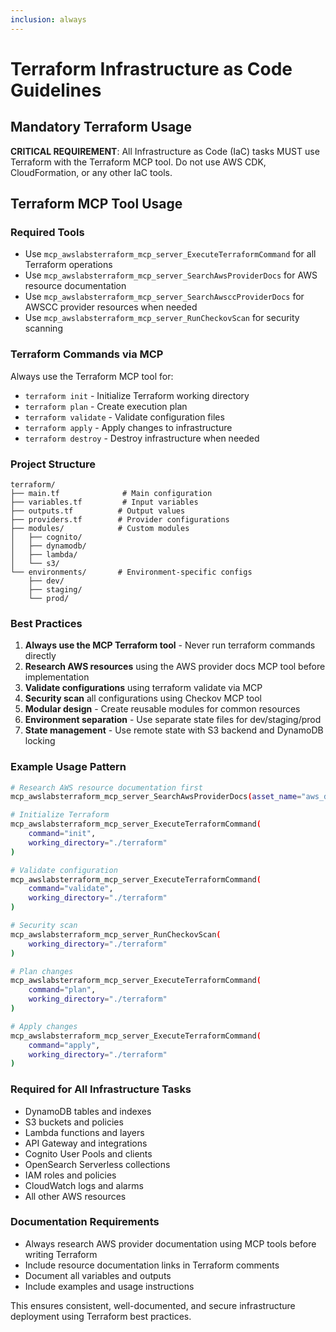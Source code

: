 ```yaml
---
inclusion: always
---
```


# Terraform Infrastructure as Code Guidelines

## Mandatory Terraform Usage

**CRITICAL REQUIREMENT**: All Infrastructure as Code (IaC) tasks MUST use Terraform with the Terraform MCP tool. Do not use AWS CDK, CloudFormation, or any other IaC tools.

## Terraform MCP Tool Usage

### Required Tools
- Use `mcp_awslabsterraform_mcp_server_ExecuteTerraformCommand` for all Terraform operations
- Use `mcp_awslabsterraform_mcp_server_SearchAwsProviderDocs` for AWS resource documentation
- Use `mcp_awslabsterraform_mcp_server_SearchAwsccProviderDocs` for AWSCC provider resources when needed
- Use `mcp_awslabsterraform_mcp_server_RunCheckovScan` for security scanning

### Terraform Commands via MCP
Always use the Terraform MCP tool for:
- `terraform init` - Initialize Terraform working directory
- `terraform plan` - Create execution plan
- `terraform validate` - Validate configuration files
- `terraform apply` - Apply changes to infrastructure
- `terraform destroy` - Destroy infrastructure when needed

### Project Structure
```
terraform/
├── main.tf              # Main configuration
├── variables.tf         # Input variables
├── outputs.tf          # Output values
├── providers.tf        # Provider configurations
├── modules/            # Custom modules
│   ├── cognito/
│   ├── dynamodb/
│   ├── lambda/
│   └── s3/
└── environments/       # Environment-specific configs
    ├── dev/
    ├── staging/
    └── prod/
```

### Best Practices
1. **Always use the MCP Terraform tool** - Never run terraform commands directly
2. **Research AWS resources** using the AWS provider docs MCP tool before implementation
3. **Validate configurations** using terraform validate via MCP
4. **Security scan** all configurations using Checkov MCP tool
5. **Modular design** - Create reusable modules for common resources
6. **Environment separation** - Use separate state files for dev/staging/prod
7. **State management** - Use remote state with S3 backend and DynamoDB locking

### Example Usage Pattern
```bash
# Research AWS resource documentation first
mcp_awslabsterraform_mcp_server_SearchAwsProviderDocs(asset_name="aws_dynamodb_table")

# Initialize Terraform
mcp_awslabsterraform_mcp_server_ExecuteTerraformCommand(
    command="init",
    working_directory="./terraform"
)

# Validate configuration
mcp_awslabsterraform_mcp_server_ExecuteTerraformCommand(
    command="validate", 
    working_directory="./terraform"
)

# Security scan
mcp_awslabsterraform_mcp_server_RunCheckovScan(
    working_directory="./terraform"
)

# Plan changes
mcp_awslabsterraform_mcp_server_ExecuteTerraformCommand(
    command="plan",
    working_directory="./terraform"
)

# Apply changes
mcp_awslabsterraform_mcp_server_ExecuteTerraformCommand(
    command="apply",
    working_directory="./terraform"
)
```

### Required for All Infrastructure Tasks
- DynamoDB tables and indexes
- S3 buckets and policies
- Lambda functions and layers
- API Gateway and integrations
- Cognito User Pools and clients
- OpenSearch Serverless collections
- IAM roles and policies
- CloudWatch logs and alarms
- All other AWS resources

### Documentation Requirements
- Always research AWS provider documentation using MCP tools before writing Terraform
- Include resource documentation links in Terraform comments
- Document all variables and outputs
- Include examples and usage instructions

This ensures consistent, well-documented, and secure infrastructure deployment using Terraform best practices.